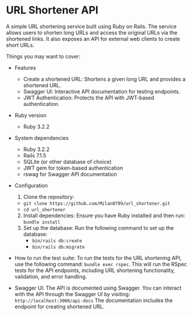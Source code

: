 # URL Shortener API

A simple URL shortening service built using Ruby on Rails. The service allows users to shorten long URLs and access the original URLs via the shortened links. It also exposes an API for external web clients to create short URLs.

Things you may want to cover:

* Features
  - Create a shortened URL: Shortens a given long URL and provides a shortened URL.
  - Swagger UI: Interactive API documentation for testing endpoints.
  - JWT Authentication: Protects the API with JWT-based authentication.   

* Ruby version
  - Ruby 3.2.2

* System dependencies
  - Ruby 3.2.2
  - Rails 7.1.5
  - SQLite (or other database of choice)
  - JWT gem for token-based authentication
  - rswag for Swagger API documentation

* Configuration
  1. Clone the repository:
    - `git clone https://github.com/Milan0799/url_shortener.git`
    - `cd url_shortener`
  2. Install dependencies:
     Ensure you have Ruby installed and then run: `bundle install`
  3. Set up the database:
     Run the following command to set up the database: 
       - `bin/rails db:create`
       - `bin/rails db:migrate`

* How to run the test suite:
  To run the tests for the URL shortening API, use the following command: `bundle exec rspec`.
  This will run the RSpec tests for the API endpoints, including URL shortening functionality, validation, and error handling.

* Swagger UI:
  The API is documented using Swagger. You can interact with the API through the Swagger UI by visiting: `http://localhost:3000/api-docs`
  The documentation includes the endpoint for creating shortened URL.
